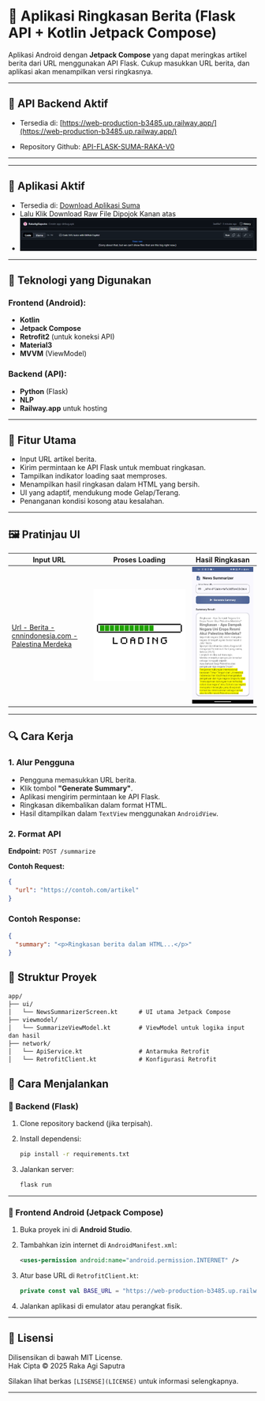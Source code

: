 # 📰 Aplikasi Ringkasan Berita (Flask API + Kotlin Jetpack Compose)

Aplikasi Android dengan **Jetpack Compose** yang dapat meringkas artikel berita dari URL menggunakan API Flask. Cukup masukkan URL berita, dan aplikasi akan menampilkan versi ringkasnya.

---

## 🔗 API Backend Aktif

- Tersedia di: [https://web-production-b3485.up.railway.app/](https://web-production-b3485.up.railway.app/)

- Repository Github: [API-FLASK-SUMA-RAKA-V0](https://github.com/RakaAgiSaputra/summarize-api-flask-v0.git)

---

---

## 📱 Aplikasi Aktif
- Tersedia di: [Download Aplikasi Suma](app-debug.apk)
- Lalu Klik Download Raw File Dipojok Kanan atas
- ![](app/src/main/res/drawable/Download.png)

---

## 📱 Teknologi yang Digunakan

### Frontend (Android):
- **Kotlin**
- **Jetpack Compose**
- **Retrofit2** (untuk koneksi API)
- **Material3**
- **MVVM** (ViewModel)

### Backend (API):
- **Python** (Flask)
- **NLP** 
- **Railway.app** untuk hosting

---

## 🧠 Fitur Utama

- Input URL artikel berita.
- Kirim permintaan ke API Flask untuk membuat ringkasan.
- Tampilkan indikator loading saat memproses.
- Menampilkan hasil ringkasan dalam HTML yang bersih.
- UI yang adaptif, mendukung mode Gelap/Terang.
- Penanganan kondisi kosong atau kesalahan.

---

## 🖼 Pratinjau UI

| Input URL | Proses Loading | Hasil Ringkasan |
|---|---|---|
| [Url - Berita - cnnindonesia.com - Palestina Merdeka](https://www.cnnindonesia.com/internasional/20240529065909-134-1103128/negara-eropa-mulai-resmi-akui-palestina-merdeka-apa-dampaknya?_gl=1*1hblvjw*_ga*ckJxQlpCbXZKQVFpUF9McUlwVWFySk50S01xZ19Pc3MwTjBtdlR0aDdXSm5uUlpnU1NkTDlqTHlXZmxjQVV0eg..*_ga_HPHHPFJMXH*MTc0OTM4ODI3Ni4xLjEuMTc0OTM4ODI3Ni4wLjAuMA) | ![](app/src/main/res/drawable/Loading.png) | ![](app/src/main/res/drawable/Hasil.jpeg) |

---


## 🔍 Cara Kerja

### 1. Alur Pengguna
- Pengguna memasukkan URL berita.
- Klik tombol **"Generate Summary"**.
- Aplikasi mengirim permintaan ke API Flask.
- Ringkasan dikembalikan dalam format HTML.
- Hasil ditampilkan dalam `TextView` menggunakan `AndroidView`.

### 2. Format API

**Endpoint:** `POST /summarize`

**Contoh Request:**
```json
{
  "url": "https://contoh.com/artikel"
}
```


### Contoh Response:

```json
{
  "summary": "<p>Ringkasan berita dalam HTML...</p>"
}

```

## 📂 Struktur Proyek

```
app/
├── ui/
│   └── NewsSummarizerScreen.kt      # UI utama Jetpack Compose
├── viewmodel/
│   └── SummarizeViewModel.kt        # ViewModel untuk logika input dan hasil
├── network/
│   └── ApiService.kt                # Antarmuka Retrofit
│   └── RetrofitClient.kt            # Konfigurasi Retrofit
```

## 🚀 Cara Menjalankan

### 🔧 Backend (Flask)

1. Clone repository backend (jika terpisah).
2. Install dependensi:

    ```bash
    pip install -r requirements.txt
    ```

3. Jalankan server:

    ```bash
    flask run
    ```

---

### 📱 Frontend Android (Jetpack Compose)

1. Buka proyek ini di **Android Studio**.
2. Tambahkan izin internet di `AndroidManifest.xml`:

    ```xml
    <uses-permission android:name="android.permission.INTERNET" />
    ```

3. Atur base URL di `RetrofitClient.kt`:

    ```kotlin
    private const val BASE_URL = "https://web-production-b3485.up.railway.app/"
    ```

4. Jalankan aplikasi di emulator atau perangkat fisik.

---

## 📄 Lisensi

Dilisensikan di bawah MIT License.  
Hak Cipta © 2025 Raka Agi Saputra

Silakan lihat berkas `[LISENSE](LICENSE)` untuk informasi selengkapnya.

---

